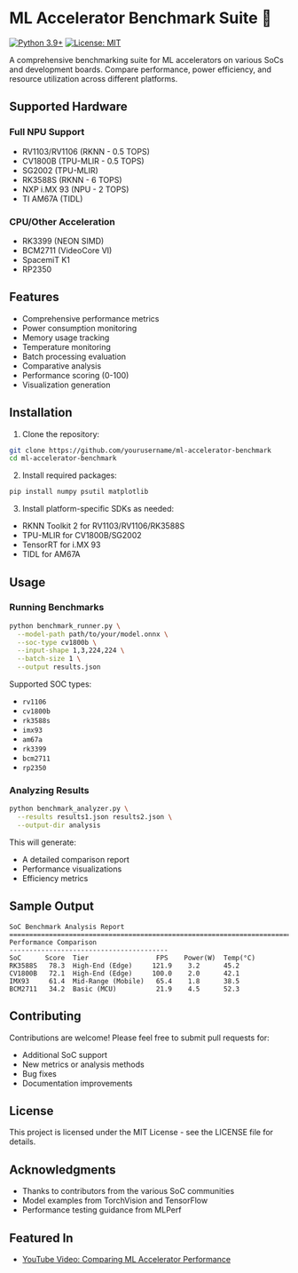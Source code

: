 # ML Accelerator Benchmark Suite 🚀

[![Python 3.9+](https://img.shields.io/badge/python-3.9+-blue.svg)](https://www.python.org/downloads/)
[![License: MIT](https://img.shields.io/badge/License-MIT-yellow.svg)](https://opensource.org/licenses/MIT)

A comprehensive benchmarking suite for ML accelerators on various SoCs and development boards. Compare performance, power efficiency, and resource utilization across different platforms.

## Supported Hardware

### Full NPU Support
- RV1103/RV1106 (RKNN - 0.5 TOPS)
- CV1800B (TPU-MLIR - 0.5 TOPS)
- SG2002 (TPU-MLIR)
- RK3588S (RKNN - 6 TOPS)
- NXP i.MX 93 (NPU - 2 TOPS)
- TI AM67A (TIDL)

### CPU/Other Acceleration
- RK3399 (NEON SIMD)
- BCM2711 (VideoCore VI)
- SpacemiT K1
- RP2350

## Features

- Comprehensive performance metrics
- Power consumption monitoring
- Memory usage tracking
- Temperature monitoring
- Batch processing evaluation
- Comparative analysis
- Performance scoring (0-100)
- Visualization generation

## Installation

1. Clone the repository:
```bash
git clone https://github.com/yourusername/ml-accelerator-benchmark
cd ml-accelerator-benchmark
```

2. Install required packages:
```bash
pip install numpy psutil matplotlib
```

3. Install platform-specific SDKs as needed:
- RKNN Toolkit 2 for RV1103/RV1106/RK3588S
- TPU-MLIR for CV1800B/SG2002
- TensorRT for i.MX 93
- TIDL for AM67A

## Usage

### Running Benchmarks

```bash
python benchmark_runner.py \
  --model-path path/to/your/model.onnx \
  --soc-type cv1800b \
  --input-shape 1,3,224,224 \
  --batch-size 1 \
  --output results.json
```

Supported SOC types:
- `rv1106`
- `cv1800b`
- `rk3588s`
- `imx93`
- `am67a`
- `rk3399`
- `bcm2711`
- `rp2350`

### Analyzing Results

```bash
python benchmark_analyzer.py \
  --results results1.json results2.json \
  --output-dir analysis
```

This will generate:
- A detailed comparison report
- Performance visualizations
- Efficiency metrics

## Sample Output

```
SoC Benchmark Analysis Report
================================================================================
Performance Comparison
----------------------------------------
SoC      Score  Tier                 FPS    Power(W)  Temp(°C)
RK3588S   78.3  High-End (Edge)     121.9    3.2      45.2
CV1800B   72.1  High-End (Edge)     100.0    2.0      42.1
IMX93     61.4  Mid-Range (Mobile)   65.4    1.8      38.5
BCM2711   34.2  Basic (MCU)          21.9    4.5      52.3
```

## Contributing

Contributions are welcome! Please feel free to submit pull requests for:
- Additional SoC support
- New metrics or analysis methods
- Bug fixes
- Documentation improvements

## License

This project is licensed under the MIT License - see the LICENSE file for details.

## Acknowledgments

- Thanks to contributors from the various SoC communities
- Model examples from TorchVision and TensorFlow
- Performance testing guidance from MLPerf

## Featured In

- [YouTube Video: Comparing ML Accelerator Performance](https://youtube.com/...)
